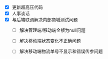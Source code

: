 

- [x] 更新超高压代码
- [x] 人事谈话
- [x] 与后端联调解决内部商城测试问题
  - [ ] 解决管理端/移动端金额为null问题
  - [ ] 解决移动端状态变化不正确问题
  - [ ] 解决移动端物流单号不显示和错误传参问题

